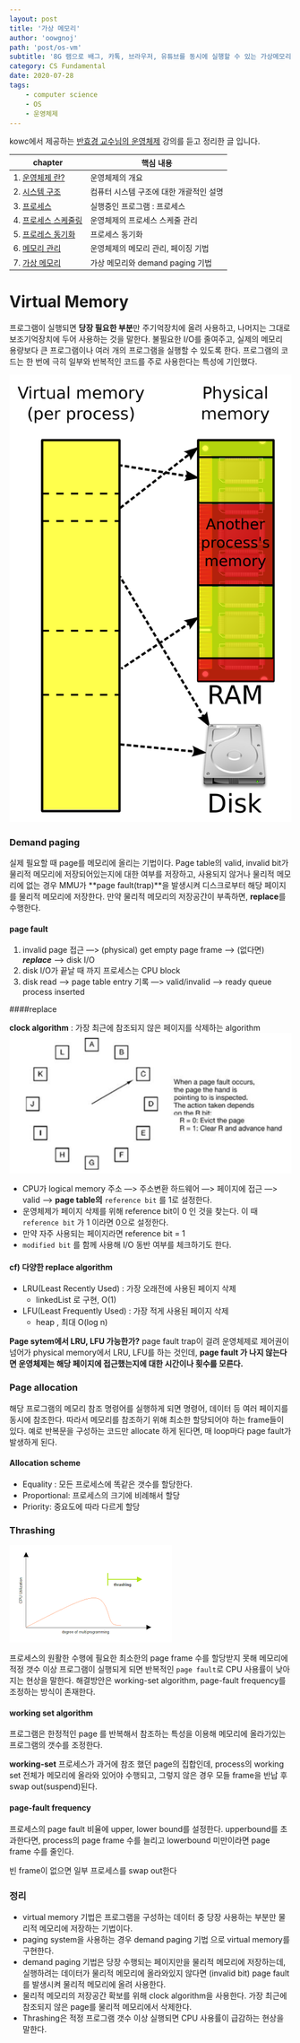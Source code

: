 ```yaml
---
layout: post
title: '가상 메모리'
author: 'oowgnoj'
path: 'post/os-vm'
subtitle: '8G 램으로 배그, 카톡, 브라우저, 유튜브를 동시에 실행할 수 있는 가상메모리에 대해 정리한 글 입니다. 프로그램에서 당장 필요한 부분만 물리적 메모리에 할당해 사용하고, 나머지는 가상 메모리에 저장합니다. 본문에서 demand paging 기법과 page fault, replace algorithm에 대해 간략하게 다루고 있습니다.'
category: CS Fundamental
date: 2020-07-28
tags:
    - computer science
    - OS
    - 운영체제
---
```


kowc에서 제공하는 [반효경 교수님의 운영체제](http://www.kocw.net/home/search/kemView.do?kemId=1046323&ar=pop) 강의를 듣고 정리한 글 입니다.

| chapter                                                                                                                                                                                                                                                                                             | 핵심 내용                               |
| --------------------------------------------------------------------------------------------------------------------------------------------------------------------------------------------------------------------------------------------------------------------------------------------------- | --------------------------------------- |
| 1. [운영체제 란?](<https://oowgnoj.dev/%EC%9A%B4%EC%98%81%EC%B2%B4%EC%A0%9C%20(kernel)>)                                                                                                                                                                                                            | 운영체제의 개요                         |
| 2. [시스템 구조](https://oowgnoj.dev/%EC%96%B4%EB%96%BB%EA%B2%8C%20%ED%94%84%EB%A1%9C%EA%B7%B8%EB%9E%A8%EC%9D%B4%20%EC%8B%A4%ED%96%89%EB%90%A0%EA%B9%8C%20feat.%20%EC%8B%9C%EC%8A%A4%ED%85%9C%20%EA%B5%AC%EC%A1%B0)                                                                                 | 컴퓨터 시스템 구조에 대한 개괄적인 설명 |
| 3. [프로세스](https://oowgnoj.dev/%ED%94%84%EB%A1%9C%EC%84%B8%EC%8A%A4%20-%20%EC%9A%B4%EC%98%81%EC%B2%B4%EC%A0%9C%EA%B0%80%20%EC%8B%A4%ED%96%89%EC%A4%91%EC%9D%B8%20%ED%94%84%EB%A1%9C%EA%B7%B8%EB%9E%A8%EC%9D%84%20%EA%B4%80%EB%A6%AC%ED%95%98%EB%8A%94%20%EB%B0%A9%EB%B2%95)                      | 실행중인 프로그램 : 프로세스            |
| 4. [프로세스 스케줄링](https://oowgnoj.dev/%EC%BB%B4%ED%93%A8%ED%84%B0%EA%B0%80%20%EC%9E%90%EC%8B%A0%EC%9D%98%20%EA%B0%80%EC%9E%A5%20%EB%B9%84%EC%8B%BC%20%EC%9E%90%EC%9B%90%EC%9D%84%20%EA%B4%80%EB%A6%AC%ED%95%98%EB%8A%94%20%EB%B0%A9%EB%B2%95%20-%20CPU%20%EC%8A%A4%EC%BC%80%EC%A4%84%EB%A7%81) | 운영체제의 프로세스 스케줄 관리         |
| 5. [프로레스 동기화](https://oowgnoj.dev/%EB%82%B4%EA%B0%80%20%EB%8D%B0%EC%9D%B4%ED%84%B0%EB%A5%BC%20%EC%93%B0%EA%B3%A0%EC%9E%88%EC%96%B4%20%EC%9E%A0%EC%8B%9C%20%EA%B8%B0%EB%8B%A4%EB%A0%A4%EC%A4%98%20-%20%ED%94%84%EB%A1%9C%EC%84%B8%EC%8A%A4%20%EB%8F%99%EA%B8%B0%ED%99%94)                     | 프로세스 동기화                         |
| 6. [메모리 관리](https://oowgnoj.dev/%EC%9A%B4%EC%98%81%EC%B2%B4%EC%A0%9C%EA%B0%80%20%EB%A9%94%EB%AA%A8%EB%A6%AC%EB%A5%BC%20%EA%B4%80%EB%A6%AC%ED%95%98%EB%8A%94%20%EB%B0%A9%EB%B2%95)                                                                                                              | 운영체제의 메모리 관리, 페이징 기법     |
| 7. [가상 메모리](https://oowgnoj.dev/%EA%B0%80%EC%83%81%20%EB%A9%94%EB%AA%A8%EB%A6%AC)                                                                                                                                                                                                              | 가상 메모리와 demand paging 기법        |

# Virtual Memory

프로그램이 실행되면 **당장 필요한 부분**만 주기억장치에 올려 사용하고, 나머지는 그대로 보조기억장치에 두어 사용하는 것을 말한다.
불필요한 I/O를 줄여주고, 실제의 메모리 용량보다 큰 프로그램이나 여러 개의 프로그램을 실행할 수 있도록 한다.
프로그램의 코드는 한 번에 극히 일부와 반복적인 코드를 주로 사용한다는 특성에 기인했다.

![OS](./../images/in-post/OS/virtual_memory.png)

### Demand paging

실제 필요할 때 page를 메모리에 올리는 기법이다. Page table의 valid, invalid bit가 물리적 메모리에 저장되어있는지에 대한 여부를 저장하고, 사용되지 않거나 물리적 메모리에 없는 경우 MMU가 **page fault(trap)**을 발생시켜 디스크로부터 해당 페이지를 물리적 메모리에 저장한다.
만약 물리적 메모리의 저장공간이 부족하면, **replace**를 수행한다.

#### page fault

1. invalid page 접근 —> (physical) get empty page frame —> (없다면) **_replace_** —> disk I/O
2. disk I/O가 끝날 때 까지 프로세스는 CPU block
3. disk read —> page table entry 기록 —> valid/invalid —> ready queue process inserted

####replace

**clock algorithm** : 가장 최근에 참조되지 않은 페이지를 삭제하는 algorithm
![OS](./../images/in-post/OS/clock-algorithm.png)

-   CPU가 logical memory 주소 —> 주소변환 하드웨어 —> 페이지에 접근 —> valid —> **page table의** `reference bit` 를 1로 설정한다.
-   운영체제가 페이지 삭제를 위해 reference bit이 0 인 것을 찾는다. 이 때 `reference bit` 가 1 이라면 0으로 설정한다.
-   만약 자주 사용되는 페이지라면 reference bit = 1
-   `modified bit` 를 함께 사용해 I/O 동반 여부를 체크하기도 한다.

#### cf) 다양한 replace algorithm

-   LRU(Least Recently Used) : 가장 오래전에 사용된 페이지 삭제
    -   linkedList 로 구현, O(1)
-   LFU(Least Frequently Used) : 가장 적게 사용된 페이지 삭제
    -   heap , 최대 O(log n)

**Page sytem에서 LRU, LFU 가능한가?**
page fault trap이 걸려 운영체제로 제어권이 넘어가 physical memory에서 LRU, LFU를 하는 것인데, **page fault 가 나지 않는다면 운영체제는 해당 페이지에 접근했는지에 대한 시간이나 횟수를 모른다.**

### Page allocation

해당 프로그램의 메모리 참조 명령어를 실행하게 되면 명령어, 데이터 등 여러 페이지를 동시에 참조한다. 따라서 메모리를 참조하기 위해 최소한 할당되어야 하는 frame들이 있다. 예로 반복문을 구성하는 코드만 allocate 하게 된다면, 매 loop마다 page fault가 발생하게 된다.

#### Allocation scheme

-   Equality : 모든 프로세스에 똑같은 갯수를 할당한다.
-   Proportional: 프로세스의 크기에 비례해서 할당
-   Priority: 중요도에 따라 다르게 할당

### Thrashing

![OS](./../images/in-post/OS/thrashing.png)

프로세스의 원활한 수행에 필요한 최소한의 page frame 수를 할당받지 못해 메모리에 적정 갯수 이상 프로그램이 실행되게 되면 반복적인 `page fault`로 CPU 사용률이 낮아지는 현상을 말한다. 해결방안은 working-set algorithm, page-fault frequency를 조정하는 방식이 존재한다.

#### working set algorithm

프로그램은 한정적인 page 를 반복해서 참조하는 특성을 이용해 메모리에 올라가있는 프로그램의 갯수를 조정한다.

**working-set** 프로세스가 과거에 참조 했던 page의 집합인데, process의 working set 전체가 메모리에 올라와 있어야 수행되고, 그렇지 않은 경우 모들 frame을 반납 후 swap out(suspend)된다.

#### page-fault frequency

프로세스의 page fault 비율에 upper, lower bound를 설정한다. upperbound를 초과한다면, process의 page frame 수를 늘리고 lowerbound 미만이라면 page frame 수를 줄인다.

빈 frame이 없으면 일부 프로세스를 swap out한다

### 정리

-   virtual memory 기법은 프로그램을 구성하는 데이터 중 당장 사용하는 부분만 물리적 메모리에 저장하는 기법이다.
-   paging system을 사용하는 경우 demand paging 기법 으로 virtual memory를 구현한다.
-   demand paging 기법은 당장 수행되는 페이지만을 물리적 메모리에 저장하는데, 실행하려는 데이터가 물리적 메모리에 올라와있지 않다면 (invalid bit) page fault를 발생시켜 물리적 메모리에 올려 사용한다.
-   물리적 메모리의 저장공간 확보를 위해 clock algorithm을 사용한다. 가장 최근에 참조되지 않은 page를 물리적 메모리에서 삭제한다.
-   Thrashing은 적정 프로그램 갯수 이상 실행되면 CPU 사용률이 급감하는 현상을 말한다.
